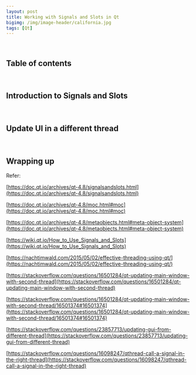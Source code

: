 ```yaml
---
layout: post
title: Working with Signals and Slots in Qt
bigimg: /img/image-header/california.jpg
tags: [Qt]
---
```



<br>

## Table of contents




<br>

## Introduction to Signals and Slots





<br>

## Update UI in a different thread 



<br>

## Wrapping up


Refer:

[https://doc.qt.io/archives/qt-4.8/signalsandslots.html](https://doc.qt.io/archives/qt-4.8/signalsandslots.html)

[https://doc.qt.io/archives/qt-4.8/moc.html#moc](https://doc.qt.io/archives/qt-4.8/moc.html#moc)

[https://doc.qt.io/archives/qt-4.8/metaobjects.html#meta-object-system](https://doc.qt.io/archives/qt-4.8/metaobjects.html#meta-object-system)

[https://wiki.qt.io/How_to_Use_Signals_and_Slots](https://wiki.qt.io/How_to_Use_Signals_and_Slots)

[https://nachtimwald.com/2015/05/02/effective-threading-using-qt/](https://nachtimwald.com/2015/05/02/effective-threading-using-qt/)

[https://stackoverflow.com/questions/16501284/qt-updating-main-window-with-second-thread](https://stackoverflow.com/questions/16501284/qt-updating-main-window-with-second-thread)

[https://stackoverflow.com/questions/16501284/qt-updating-main-window-with-second-thread/16501374#16501374](https://stackoverflow.com/questions/16501284/qt-updating-main-window-with-second-thread/16501374#16501374)

[https://stackoverflow.com/questions/23857713/updating-gui-from-different-thread](https://stackoverflow.com/questions/23857713/updating-gui-from-different-thread)

[https://stackoverflow.com/questions/16098247/qthread-call-a-signal-in-the-right-thread](https://stackoverflow.com/questions/16098247/qthread-call-a-signal-in-the-right-thread)

